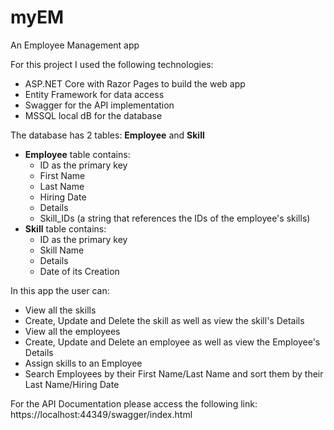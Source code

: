 # myEM
An Employee Management app

For this project I used the following technologies:

- ASP.NET Core with Razor Pages to build the web app
- Entity Framework for data access
- Swagger for the API implementation
- MSSQL local dB for the database

The database has 2 tables: **Employee** and **Skill**

- **Employee** table contains:
  - ID as the primary key
  - First Name
  - Last Name
  - Hiring Date
  - Details
  - Skill\_IDs (a string that references the IDs of the employee&#39;s skills)
- **Skill** table contains:
  - ID as the primary key
  - Skill Name
  - Details
  - Date of its Creation

In this app the user can:

- View all the skills
- Create, Update and Delete the skill as well as view the skill&#39;s Details
- View all the employees
- Create, Update and Delete an employee as well as view the Employee&#39;s Details
- Assign skills to an Employee
- Search Employees by their First Name/Last Name and sort them by their Last Name/Hiring Date

For the API Documentation please access the following link: https://localhost:44349/swagger/index.html
